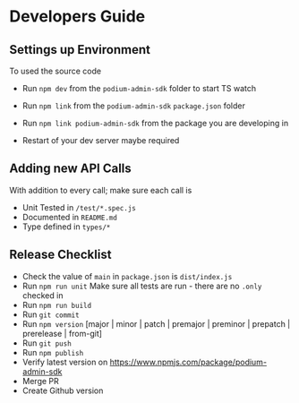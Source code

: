 # Developers Guide

## Settings up Environment

To used the source code
- Run `npm dev` from the `podium-admin-sdk` folder to start TS watch
- Run `npm link` from the `podium-admin-sdk` `package.json` folder
- Run `npm link podium-admin-sdk` from the package you are developing in

- Restart of your dev server maybe required

## Adding new API Calls

With addition to every call; make sure each call is
- Unit Tested in `/test/*.spec.js`
- Documented in `README.md`
- Type defined in `types/*`

## Release Checklist

- Check the value of `main` in `package.json` is `dist/index.js`
- Run `npm run unit` Make sure all tests are run - there are no `.only` checked in
- Run `npm run build`
- Run `git commit`
- Run `npm version` [major | minor | patch | premajor | preminor | prepatch | prerelease | from-git]
- Run `git push`
- Run `npm publish`
- Verify latest version on https://www.npmjs.com/package/podium-admin-sdk
- Merge PR
- Create Github version